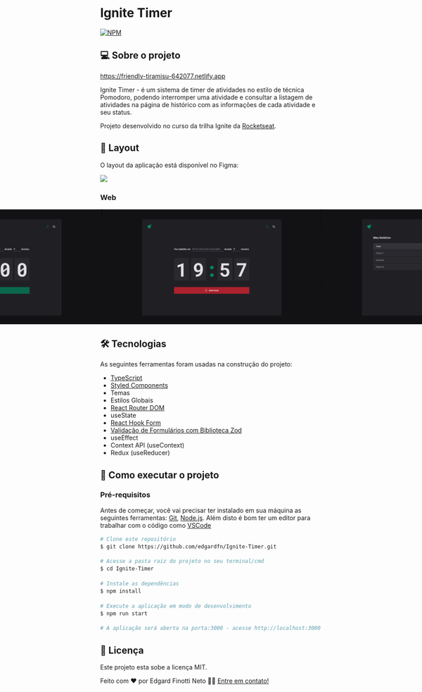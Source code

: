 # Ignite Timer
[![NPM](https://img.shields.io/npm/l/react)](https://github.com/edgardfn/Ignite-Timer/blob/main/LICENCE) 

## 💻 Sobre o projeto

https://friendly-tiramisu-642077.netlify.app

Ignite Timer - é um sistema de timer de atividades no estilo de técnica Pomodoro, podendo interromper uma atividade e consultar a listagem de atividades na página de histórico com as informações de cada atividade e seu status.

Projeto desenvolvido no curso da trilha Ignite da [Rocketseat].

## 🎨 Layout

O layout da aplicação está disponível no Figma:

<a href="https://www.figma.com/community/file/1127351821076435124">
  <img src="https://img.shields.io/badge/Acessar%20Layout%20-Figma-%2304D361">
</a>

### Web

<p align="center" style="display: flex; align-items: flex-start; justify-content: center;">
  <img  title="imagem01" src="./src/assets/Captura%20de%20tela%20de%202023-02-02%2001-02-06.png" width="500px">

  <img  title="imagem02" src="./src/assets/Captura%20de%20tela%20de%202023-02-02%2001-02-24.png" width="500px">
  
  <img  title="imagem03" src="./src/assets/Captura%20de%20tela%20de%202023-02-02%2001-03-06.png" width="500px">
</p>

## 🛠 Tecnologias

As seguintes ferramentas foram usadas na construção do projeto:

- [TypeScript]
- [Styled Components]
- Temas
- Estilos Globais
- [React Router DOM]
- useState
- [React Hook Form]
- [Validação de Formulários com Biblioteca Zod]
- useEffect
- Context API (useContext)
- Redux (useReducer)

## 🚀 Como executar o projeto

### Pré-requisitos

Antes de começar, você vai precisar ter instalado em sua máquina as seguintes ferramentas:
[Git](https://git-scm.com), [Node.js][nodejs]. 
Além disto é bom ter um editor para trabalhar com o código como [VSCode][vscode]

```bash
# Clone este repositório
$ git clone https://github.com/edgardfn/Ignite-Timer.git

# Acesse a pasta raiz do projeto no seu terminal/cmd
$ cd Ignite-Timer

# Instale as dependências
$ npm install

# Execute a aplicação em modo de desenvolvimento
$ npm run start

# A aplicação será aberta na porta:3000 - acesse http://localhost:3000
```

## 📝 Licença

Este projeto esta sobe a licença MIT.

Feito com ❤️ por Edgard Finotti Neto 👋🏽 [Entre em contato!](https://www.linkedin.com/in/edgard-finotti-neto-a258b21a2/)

[nodejs]: https://nodejs.org/
[Typescript]: https://www.typescriptlang.org/
[expo]: https://expo.io/
[reactjs]: https://reactjs.org
[rn]: https://facebook.github.io/react-native/
[yarn]: https://yarnpkg.com/
[vscode]: https://code.visualstudio.com/
[vceditconfig]: https://marketplace.visualstudio.com/items?itemName=EditorConfig.EditorConfig
[license]: https://opensource.org/licenses/MIT
[vceslint]: https://marketplace.visualstudio.com/items?itemName=dbaeumer.vscode-eslint
[prettier]: https://marketplace.visualstudio.com/items?itemName=esbenp.prettier-vscode
[Rocketseat]: https://rocketseat.com.br
[Styled Components]: https://styled-components.com/
[React Router DOM]:https://github.com/remix-run/react-router
[React Hook Form]:https://github.com/react-hook-form/react-hook-form
[Validação de Formulários com Biblioteca Zod]:https://github.com/colinhacks/zod
